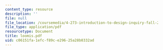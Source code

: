 ```yaml
---
content_type: resource
description: ''
file: null
file_location: /coursemedia/4-273-introduction-to-design-inquiry-fall-2001/c06151fa1efcf89ce29625a28b0332ad_loomis.pdf
file_type: application/pdf
resourcetype: Document
title: loomis.pdf
uid: c06151fa-1efc-f89c-e296-25a28b0332ad
---
```

